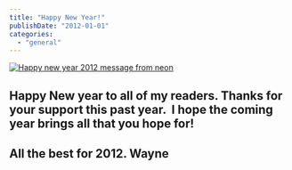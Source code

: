 ```yaml
---
title: "Happy New Year!"
publishDate: "2012-01-01"
categories: 
  - "general"
---
```


[![](http://ramblinggeek.co.uk/wp-content/uploads/2012/01/Fotolia_36947328_XS-279x300.jpg "Happy new year 2012 message from neon")](http://ramblinggeek.co.uk/wp-content/uploads/2012/01/Fotolia_36947328_XS.jpg)

## Happy New year to all of my readers. Thanks for your support this past year.  I hope the coming year brings all that you hope for!

## All the best for 2012. Wayne
